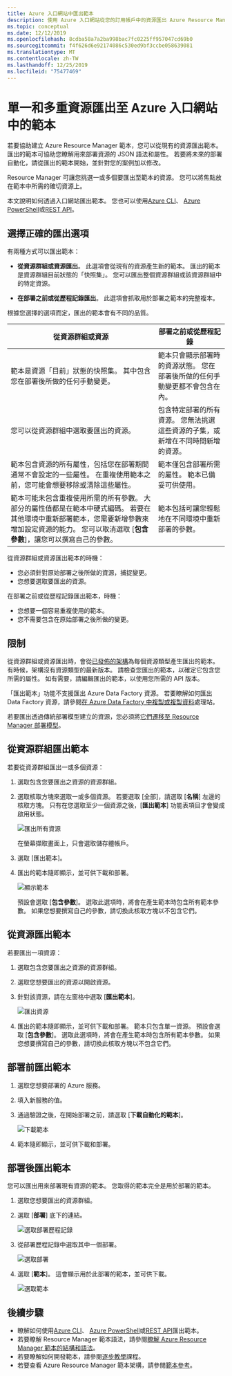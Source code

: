 ```yaml
---
title: Azure 入口網站中匯出範本
description: 使用 Azure 入口網站從您的訂用帳戶中的資源匯出 Azure Resource Manager 範本。
ms.topic: conceptual
ms.date: 12/12/2019
ms.openlocfilehash: 8cdba58a7a2ba998bac7fc0225ff957047cd69b0
ms.sourcegitcommit: f4f626d6e92174086c530ed9bf3ccbe058639081
ms.translationtype: MT
ms.contentlocale: zh-TW
ms.lasthandoff: 12/25/2019
ms.locfileid: "75477469"
---
```

# <a name="single-and-multi-resource-export-to-a-template-in-azure-portal"></a>單一和多重資源匯出至 Azure 入口網站中的範本

若要協助建立 Azure Resource Manager 範本，您可以從現有的資源匯出範本。 匯出的範本可協助您瞭解用來部署資源的 JSON 語法和屬性。 若要將未來的部署自動化，請從匯出的範本開始，並針對您的案例加以修改。

Resource Manager 可讓您挑選一或多個要匯出至範本的資源。 您可以將焦點放在範本中所需的確切資源上。

本文說明如何透過入口網站匯出範本。 您也可以使用[Azure CLI](../management/manage-resource-groups-cli.md#export-resource-groups-to-templates)、 [Azure PowerShell](../management/manage-resource-groups-powershell.md#export-resource-groups-to-templates)或[REST API](/rest/api/resources/resourcegroups/exporttemplate)。

## <a name="choose-the-right-export-option"></a>選擇正確的匯出選項

有兩種方式可以匯出範本：

* **從資源群組或資源匯出**。 此選項會從現有的資源產生新的範本。 匯出的範本是資源群組目前狀態的「快照集」。 您可以匯出整個資源群組或該資源群組中的特定資源。

* **在部署之前或從歷程記錄匯出**。 此選項會抓取用於部署之範本的完整複本。

根據您選擇的選項而定，匯出的範本會有不同的品質。

| 從資源群組或資源 | 部署之前或從歷程記錄 |
| --------------------- | ----------------- |
| 範本是資源「目前」狀態的快照集。 其中包含您在部署後所做的任何手動變更。 | 範本只會顯示部署時的資源狀態。 您在部署後所做的任何手動變更都不會包含在內。 |
| 您可以從資源群組中選取要匯出的資源。 | 包含特定部署的所有資源。 您無法挑選這些資源的子集，或新增在不同時間新增的資源。 |
| 範本包含資源的所有屬性，包括您在部署期間通常不會設定的一些屬性。 在重複使用範本之前，您可能會想要移除或清除這些屬性。 | 範本僅包含部署所需的屬性。 範本已備妥可供使用。 |
| 範本可能未包含重複使用所需的所有參數。 大部分的屬性值都是在範本中硬式編碼。 若要在其他環境中重新部署範本，您需要新增參數來增加設定資源的能力。  您可以取消選取 [**包含參數**]，讓您可以撰寫自己的參數。 | 範本包括可讓您輕鬆地在不同環境中重新部署的參數。 |

從資源群組或資源匯出範本的時機：

* 您必須針對原始部署之後所做的資源，捕捉變更。
* 您想要選取要匯出的資源。

在部署之前或從歷程記錄匯出範本，時機：

* 您想要一個容易重複使用的範本。
* 您不需要包含在原始部署之後所做的變更。

## <a name="limitations"></a>限制

從資源群組或資源匯出時，會從[已發佈的架構](https://github.com/Azure/azure-resource-manager-schemas/tree/master/schemas)為每個資源類型產生匯出的範本。 有時候，架構沒有資源類型的最新版本。 請檢查您匯出的範本，以確定它包含您所需的屬性。 如有需要，請編輯匯出的範本，以使用您所需的 API 版本。

「匯出範本」功能不支援匯出 Azure Data Factory 資源。 若要瞭解如何匯出 Data Factory 資源，請參閱[在 Azure Data Factory 中複製或複製資料](https://aka.ms/exportTemplateViaAdf)處理站。

若要匯出透過傳統部署模型建立的資源，您必須將[它們遷移至 Resource Manager 部署模型](https://aka.ms/migrateclassicresourcetoarm)。

## <a name="export-template-from-a-resource-group"></a>從資源群組匯出範本

若要從資源群組匯出一或多個資源：

1. 選取包含您要匯出之資源的資源群組。

1. 選取核取方塊來選取一或多個資源。  若要選取 [全部]，請選取 [**名稱**] 左邊的核取方塊。 只有在您選取至少一個資源之後，[**匯出範本**] 功能表項目才會變成啟用狀態。

   ![匯出所有資源](./media/export-template-portal/select-all-resources.png)

    在螢幕擷取畫面上，只會選取儲存體帳戶。
1. 選取 [匯出範本]。

1. 匯出的範本隨即顯示，並可供下載和部署。

   ![顯示範本](./media/export-template-portal/show-template.png)

   預設會選取 [**包含參數**]。  選取此選項時，將會在產生範本時包含所有範本參數。 如果您想要撰寫自己的參數，請切換此核取方塊以不包含它們。

## <a name="export-template-from-a-resource"></a>從資源匯出範本

若要匯出一項資源：

1. 選取包含您要匯出之資源的資源群組。

1. 選取您想要匯出的資源以開啟資源。

1. 針對該資源，請在左窗格中選取 [**匯出範本**]。

   ![匯出資源](./media/export-template-portal/export-single-resource.png)

1. 匯出的範本隨即顯示，並可供下載和部署。 範本只包含單一資源。 預設會選取 [**包含參數**]。  選取此選項時，將會在產生範本時包含所有範本參數。 如果您想要撰寫自己的參數，請切換此核取方塊以不包含它們。

## <a name="export-template-before-deployment"></a>部署前匯出範本

1. 選取您想要部署的 Azure 服務。

1. 填入新服務的值。

1. 通過驗證之後，在開始部署之前，請選取 [**下載自動化的範本**]。

   ![下載範本](./media/export-template-portal/download-before-deployment.png)

1. 範本隨即顯示，並可供下載和部署。


## <a name="export-template-after-deployment"></a>部署後匯出範本

您可以匯出用來部署現有資源的範本。 您取得的範本完全是用於部署的範本。

1. 選取您想要匯出的資源群組。

1. 選取 [**部署**] 底下的連結。

   ![選取部署歷程記錄](./media/export-template-portal/select-deployment-history.png)

1. 從部署歷程記錄中選取其中一個部署。

   ![選取部署](./media/export-template-portal/select-details.png)

1. 選取 [**範本**]。 這會顯示用於此部署的範本，並可供下載。

   ![選取範本](./media/export-template-portal/show-template-from-history.png)

## <a name="next-steps"></a>後續步驟

- 瞭解如何使用[Azure CLI](../management/manage-resource-groups-cli.md#export-resource-groups-to-templates)、 [Azure PowerShell](../management/manage-resource-groups-powershell.md#export-resource-groups-to-templates)或[REST API](/rest/api/resources/resourcegroups/exporttemplate)匯出範本。
- 若要瞭解 Resource Manager 範本語法，請參閱[瞭解 Azure Resource Manager 範本的結構和語法](template-syntax.md)。
- 若要瞭解如何開發範本，請參閱[逐步教學](/azure/azure-resource-manager/)課程。
- 若要查看 Azure Resource Manager 範本架構，請參閱[範本參考](/azure/templates/)。
